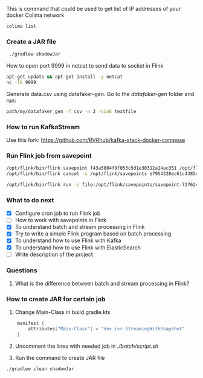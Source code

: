 This is command that could be used to get list of IP addresses of your docker Colima network
```bash
colima list
```

### Create a JAR file
```bash
 ./gradlew shadowJar         
````

How to open port 9999 in netcat to send data to socket in Flink
```bash
apt-get update && apt-get install -y netcat
nc -lk 9999
```

Generate data.csv using datafaker-gen. Go to the _datafaker-gen_ folder and run:
```bash
path/my/datafaker_gen -f csv -n 2 -sink textfile
```

### How to run KafkaStream 
Use this fork: https://github.com/RVRhub/kafka-stack-docker-compose


### Run Flink job from savepoint

```bash
/opt/flink/bin/flink savepoint f43a5004f9f053c5d1e30312a14ac351 /opt/flink/savepoints
/opt/flink/bin/flink cancel -s /opt/flink/savepoints e7954328ec61c4385ea66da3db2cac96

/opt/flink/bin/flink run -s file:/opt/flink/savepoints/savepoint-72762c-0d8190a23ba0 -n -c dev.rvr.StreamingWithSnapshot /opt/flink/usrlib/artifact/flink-app-0.0.1.jar 
```

### What to do next

- [x] Configure cron job to run Flink job
- [ ] How to work with savepoints in Flink
- [x] To understand batch and stream processing in Flink
- [x] Try to write a simple Flink program based on batch processing
- [x] To understand how to use Flink with Kafka
- [x] To understand how to use Flink with ElasticSearch
- [ ] Write description of the project

### Questions

 1. What is the difference between batch and stream processing in Flink?


### How to create JAR for certain job

1. Change Main-Class in build.gradle.kts

```kotlin
    manifest {
        attributes["Main-Class"] = "dev.rvr.StreamingWithSnapshot"
    }
```
    
2. Uncomment the lines with needed job in _./batch/script.sh_
   
3. Run the command to create JAR file

```bash
./gradlew clean shadowJar
```